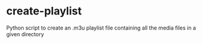 # create-playlist
Python script to create an .m3u playlist file containing all the media files in a given directory
